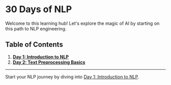 # 30 Days of NLP

Welcome to this learning hub! Let's explore the magic of AI by starting on this path to NLP engineering.

## Table of Contents

1. **[Day 1: Introduction to NLP](https://github.com/wissemkarous/30-Days-NLP/tree/First-Day)**
2. **[Day 2: Text Preprocessing Basics](https://github.com/wissemkarous/30-Days-NLP/tree/Second-Day)**


---

Start your NLP journey by diving into [Day 1: Introduction to NLP](https://github.com/wissemkarous/30-Days-NLP/tree/First-Day).


